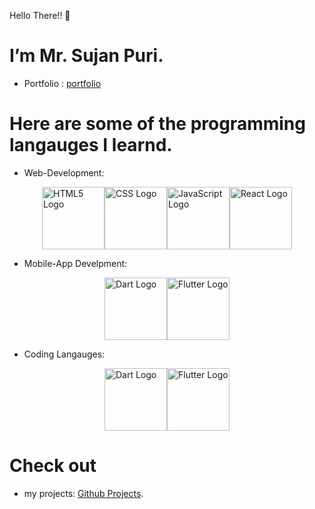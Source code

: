 Hello There!! 👋 
# I’m Mr. Sujan Puri.

- Portfolio : [portfolio](https://www.sujanpuri.com.np/)

# Here are some of the programming langauges I learnd.
- Web-Development:
<div style="display: flex; justify-content: center; align-items: center;">
  <img src="https://media.giphy.com/media/v1.Y2lkPTc5MGI3NjExM2l0ZzdjcXE0MjJod2h5aTEwejc2cWg2dGpkNGkwZnpmZ3R2YWF2eiZlcD12MV9pbnRlcm5hbF9naWZfYnlfaWQmY3Q9cw/XAxylRMCdpbEWUAvr8/giphy.gif" alt="HTML5 Logo" height="100">
  <img src="https://i.giphy.com/media/v1.Y2lkPTc5MGI3NjExeWtnOXpncTkwZ2Z3MWZjNjR6dXFnb25sNTNxajNvMGpuYnpoMmRmbyZlcD12MV9pbnRlcm5hbF9naWZfYnlfaWQmY3Q9cw/fsEaZldNC8A1PJ3mwp/giphy.gif" alt="CSS Logo" height="100">
  <img src="https://user-images.githubusercontent.com/74038190/212257454-16e3712e-945a-4ca2-b238-408ad0bf87e6.gif" alt="JavaScript Logo" height="100">
  <img src="https://user-images.githubusercontent.com/74038190/212257467-871d32b7-e401-42e8-a166-fcfd7baa4c6b.gif" alt="React Logo" height="100">
</div>

- Mobile-App Develpment:
<div style="display: flex; justify-content: center; align-items: center;">
  <img src="https://dart.dev/assets/img/logo/dart-logo-for-shares.png?2" alt="Dart Logo" height="100">
  <img src="https://upload.wikimedia.org/wikipedia/commons/thumb/7/79/Flutter_logo.svg/2048px-Flutter_logo.svg.png" alt="Flutter Logo" height="100">
</div>

- Coding Langauges:
<div style="display: flex; justify-content: center; align-items: center;">
  <img src="https://upload.wikimedia.org/wikipedia/commons/thumb/1/18/C_Programming_Language.svg/926px-C_Programming_Language.svg.png" alt="Dart Logo" height="100">
  <img src="https://e7.pngegg.com/pngimages/46/626/png-clipart-c-logo-the-c-programming-language-computer-icons-computer-programming-source-code-programming-miscellaneous-template-thumbnail.png" alt="Flutter Logo" height="100">
</div>

# Check out 
- my projects: [Github Projects](https://github.com/sujanpuri?tab=repositories).

